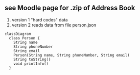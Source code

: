 
## see Moodle page for .zip of Address Book

1. version 1 "hard codes" data
2. version 2 reads data from file person.json

```mermaid
classDiagram
  class Person {
    String name
    String phoneNumber
    String email
    Person(String name, String phoneNumber, String email)
    String toString()
    void printInfo()
  }
```

